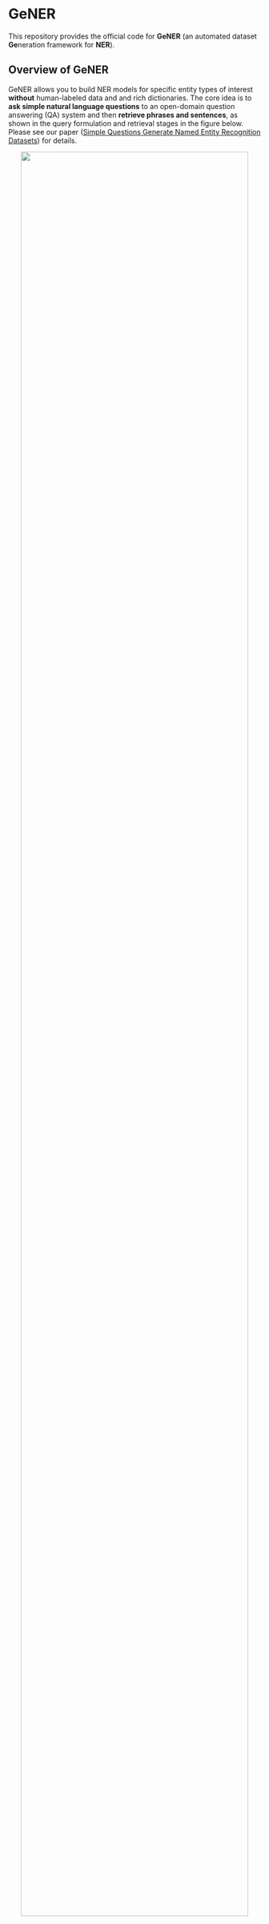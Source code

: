 # GeNER
This repository provides the official code for **GeNER** (an automated dataset **Ge**neration framework for **NER**).

## Overview of GeNER

GeNER allows you to build NER models for specific entity types of interest **without** human-labeled data and and rich dictionaries. The core idea is to **ask simple natural language questions** to an open-domain question answering (QA) system and then **retrieve phrases and sentences**, as shown in the query formulation and retrieval stages in the figure below. Please see our paper ([Simple Questions Generate Named Entity Recognition Datasets](https://arxiv.org/abs/2112.08808)) for details.

<div align="center">
      <img src="docs/images/overview.PNG" width="95%">
</div>

## Requirements

Please follow the instructions below to set up your environment and install GeNER.

```bash
# Create a conda virtual environment
conda create -n GeNER python=3.8
conda activate GeNER

# Install PyTorch
conda install pytorch=1.9.0 cudatoolkit=11.1 -c pytorch -c conda-forge

# Install GeNER
git clone https://github.com/dmis-lab/GeNER.git
cd GeNER
pip install -r requirements.txt
```

### NER Benchmarks

Run `unzip data/benchmarks.zip -d ./data` to unpack (pre-processed) NER benchmarks.

### QA Model and Phrase Index: DensePhrases

We use DensePhrases and a Wikipedia index precomputed by DensePhrases in order to automatically generate NER datasets.
After installing [DensePhrases v1.0.0](https://github.com/princeton-nlp/DensePhrases#installation), please download **the DensePhrases model** (<em>densephrases-multi-query-multi</em>) and **the phrase index** (<em>densephrases-multi_wiki-20181220</em>) in the official DensePhrases repository.

* [[GitHub](https://github.com/princeton-nlp/DensePhrases)] [[Paper](https://arxiv.org/abs/2012.12624)] [[Demo](http://densephrases.korea.ac.kr/)]

### AutoPhrase (Optional)

Using AutoPhrase in the dictionary matching stage usually improves final NER performance.
If you are using AutoPhrase to apply Rule 10 (i.e., refining entity boundaries), please check the system requirements in the AutoPhrase repository.
If you are not using AutoPhrase, set `refine_boundary` to `false` in a configuration file in the `configs` directory.

* [[GitHub](https://github.com/shangjingbo1226/AutoPhrase)] [[Paper](https://arxiv.org/abs/1702.04457)]

### Computational Resource
Please see the resource requirement of DensePhrases and self-training, and check available resources of your machine. 

* **100GB RAM** and **a single 11G GPU** to run DensePhrases 
* **Single 9G GPU** to perform self-training (based on batch size 16)

## Reproducing Experiments

GeNER is implemented as a pipeline of DensePhrases, dictionary matching, and AutoPhrase.
The entire pipeline is controlled by configuration files located in the `configs` directory.
Please see `configs/README.md` for details.

We have already set up configuration files and optimal hyperparameters for all benchmarks and experiments so that you can easily reproduce similar or better performance to those presented in our paper. Just follow the instructions below for reproduction!

### Example: low-resource NER (CoNLL-2003)

This example is intended to reproduce the experiment in the low-resource NER setting on the CoNLL-2003 benchmark. If you want to reproduce other experiments, you will need to change some arguments including `--gener_config_path` according to the target benchmark.

#### Retrieval

Running `retrieve.py` will create `*.json` and `*.raw` files in the `data/retrieved/conll-2003` directory.

```bash
export CUDA_VISIBLE_DEVICES=0
export DENSEPHRASES_PATH={enter your densephrases path here}
export CONFIG_PATH=./configs/conll_config.json

python retrieve.py \
      --run_mode eval \
      --model_type bert \
      --cuda \
      --aggregate \
      --truecase \
      --return_sent \
      --pretrained_name_or_path SpanBERT/spanbert-base-cased \
      --dump_dir $DENSEPHRASES_PATH/outputs/densephrases-multi_wiki-20181220/dump/ \
      --index_name start/1048576_flat_OPQ96  \
      --load_dir $DENSEPHRASES_PATH/outputs/densephrases-multi-query-multi/  \
      --gener_config_path $CONFIG_PATH
```

#### Applying AutoPhrase (optional)

`apply_autophrase.sh` takes as input all `*.raw` files in the `data/retrieved/conll-2003` directory and outputs `*.autophrase` files in the same directory.

```bash
bash autophrase/apply_autophrase.sh data/retrieved/conll-2003
```

#### Dictionary matching

Running `annotate.py` will create `train_hf.json` in the `data/annotated/conll-2003` directory.

```bash
python annotate.py --gener_config_path $CONFIG_PATH
```

#### Self-training

Finally, you can get the final NER model and see its performance. 
Running `make conll-low` creates the `train.json` file in the `data/annotated/conll-2003` directory, which is pre-processed and derived from `train_tf.json`.
The model and training logs are stored in the `./outputs` directory. See the Makefile file for running experiments on other benchmarks.

```bash
make conll-low
```

## Fine-tuning GeNER

While GeNER performs well without any human-labeled data, you can further boost GeNER's performance using some training examples.
The way to do this is very simple: load a trained GeNER model from the `./outputs` directory and fine-tune it on training examples you have by a standard NER objective (i.e., token classification).
We provide a fine-tuning **script** in this repository (`self-training/run_ner.py`) and **datasets** to reproduce fine-grained and few-shot NER experiments (`data/fine-grained` and `data/few-shot` directories).

```bash
export CUDA_VISIBLE_DEVICES=0

python self-training/run_ner.py \
      --data_dir data/few-shot/conll-2003/conll-2003_0 \
      --model_type bert \
      --model_name_or_path outputs/{enter GeNER model path here} \
      --output_dir outputs/{enter GeNER model path here} \
      --num_train_epochs 100 \
      --per_gpu_train_batch_size 64 \
      --per_gpu_eval_batch_size 64 \
      --learning_rate 1e-5 \
      --do_train \
      --do_eval \
      --do_test \
      --evaluate_during_training

# Note that this hyperparameter setup may not be optimal. It is recommended to search for more effective hyperparameters, especially the learning rate.
```

## Building NER Models for Your Specific Needs

The main benefit of GeNER is that you can create NER datasets of new and different entity types you want to extract.
Suppose you want to extract <em>fighter aircraft</em> names.
The first thing you have to do is to formulate your needs as natural language questions such as "<em>Which fighter aircraft?</em>."
At this stage, we recommend using the [DensePhrases demo](http://densephrases.korea.ac.kr/) to manually check the feasibility of your questions.
If relevant phrases are retrieved well, you can proceed to the next step.

Next, you should make a configuration file (e.g., fighter_aircraft_config.json) and set up its values.
You can reflect questions you made in the configuration file as follows: `"subtype": "fighter aircraft"`.
Also, you can fine-tune some hyperparameters such as `top_k` and normalization rules.
See `configs/README.md` for detailed descriptions of configuration files.

```bash
{
    "retrieved_path": "data/retrieved/{file name}",
    "annotated_path": "data/annotated/{file name}",
    "add_abbreviation": true,
    "refine_boundary" : true,
    "subquestion_configs": [
        {
            "type": "{the name of pre-defined entity type}",
            "subtype" : "fighter aircraft",
            "top_k" : 5000,
            "split_composite_mention": true,
            "remove_lowercase_phrase": true,
            "remove_the": false,
            "skip_lowercase_ngram": 1
        }
    ]
}
```

For subsequent steps (i.e., retrieval, dictionary matching, and self-training), refer to the CoNLL-2003 example described above.

## References

Please cite our paper if you consider GeNER to be related to your work. Thanks!

```bibtex
@article{kim2021simple,
      title={Simple Questions Generate Named Entity Recognition Datasets}, 
      author={Hyunjae Kim and Jaehyo Yoo and Seunghyun Yoon and Jinhyuk Lee and Jaewoo Kang},
      year={2021},
      eprint={2112.08808},
      archivePrefix={arXiv},
      primaryClass={cs.CL}
}
```

## Contact

Feel free to email Hyunjae Kim `(hyunjae-kim@korea.ac.kr)` if you have any questions.

## License

See the LICENSE file for details.
